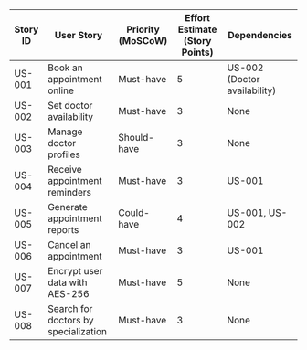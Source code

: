 | Story ID | User Story | Priority (MoSCoW) | Effort Estimate (Story Points) | Dependencies |
|----------|-----------|-------------------|--------------------------------|--------------|
| US-001   | Book an appointment online | Must-have | 5 | US-002 (Doctor availability) |
| US-002   | Set doctor availability | Must-have | 3 | None |
| US-003   | Manage doctor profiles | Should-have | 3 | None |
| US-004   | Receive appointment reminders | Must-have | 3 | US-001 |
| US-005   | Generate appointment reports | Could-have | 4 | US-001, US-002 |
| US-006   | Cancel an appointment | Must-have | 3 | US-001 |
| US-007   | Encrypt user data with AES-256 | Must-have | 5 | None |
| US-008   | Search for doctors by specialization | Must-have | 3 | None |
